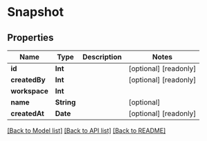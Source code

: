 # Snapshot

## Properties

Name | Type | Description | Notes
------------ | ------------- | ------------- | -------------
**id** | **Int** |  | [optional] [readonly] 
**createdBy** | **Int** |  | [optional] [readonly] 
**workspace** | **Int** |  | 
**name** | **String** |  | [optional] 
**createdAt** | **Date** |  | [optional] [readonly] 

[[Back to Model list]](../#documentation-for-models) [[Back to API list]](../#documentation-for-api-endpoints) [[Back to README]](../)


